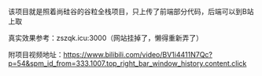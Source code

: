 该项目就是照着尚硅谷的谷粒全栈项目，只上传了前端部分代码，后端可以到B站上取

真实效果参考：zszqk.icu:3000（网站挂掉了，懒得重新弄了）

附项目视频地址：https://www.bilibili.com/video/BV1i4411N7Qc?p=54&spm_id_from=333.1007.top_right_bar_window_history.content.click
